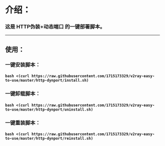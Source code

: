 # 介绍：
### 这是 **HTTP伪装+动态端口** 的一键部署脚本。
- - -
## 使用：
### **一键安装脚本：**
#### ```bash <(curl https://raw.githubusercontent.com/1715173329/v2ray-easy-to-use/master/http-dynport/install.sh) ```
### **一键卸载脚本：**
#### ```bash <(curl https://raw.githubusercontent.com/1715173329/v2ray-easy-to-use/master/http-dynport/uninstall.sh)```
### **一键重装脚本：** <br />
#### ```bash <(curl https://raw.githubusercontent.com/1715173329/v2ray-easy-to-use/master/http-dynport/reinstall.sh)```

